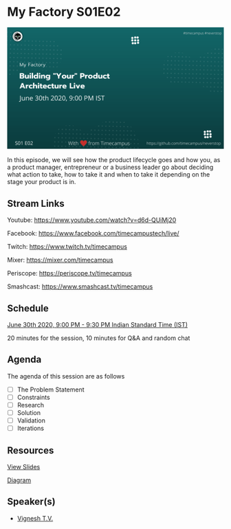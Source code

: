 # My Factory S01E02

[![alt text](MF-S01E02.png "Watch/Subscribe to the video")](https://www.youtube.com/watch?v=d6d-QUiMj20)

In this episode, we will see how the product lifecycle goes and how you, as a product manager, entrepreneur or a business leader go about deciding what action to take, how to take it and when to take it depending on the stage your product is in.

## Stream Links

Youtube: https://www.youtube.com/watch?v=d6d-QUiMj20

Facebook: https://www.facebook.com/timecampustech/live/

Twitch: https://www.twitch.tv/timecampus

Mixer: https://mixer.com/timecampus

Periscope: https://periscope.tv/timecampus

Smashcast: https://www.smashcast.tv/timecampus

## Schedule

[June 30th 2020, 9:00 PM - 9:30 PM Indian Standard Time (IST)](https://calendar.google.com/event?action=TEMPLATE&tmeid=MmNrY2x1bnZjOXEwOHExNnNndGZwODBhOWFfMjAyMDA2MzBUMTUzMDAwWiB0aW1lY2FtcHVzLmNvbV8zaHE0cHRrczBsZTJybmQwajAxbzYwMTRhZ0Bn&tmsrc=timecampus.com_3hq4ptks0le2rnd0j01o6014ag%40group.calendar.google.com)

20 minutes for the session, 10 minutes for Q&A and random chat

## Agenda

The agenda of this session are as follows

- [ ] The Problem Statement
- [ ] Constraints
- [ ] Research
- [ ] Solution
- [ ] Validation
- [ ] Iterations

## Resources

[View Slides](https://docs.google.com/presentation/d/1YxXl3XR-Y8u589RGOVKklxroSFhe0cjN4RFkLBRuZdg/edit?usp=sharing)

[Diagram](https://drive.google.com/file/d/1p9KAORvJbKfA7I_qgw-PBDXPBUTb1Gw8/view?usp=sharing)

## Speaker(s)

- [Vignesh T.V.](http://tvvignesh.com/)